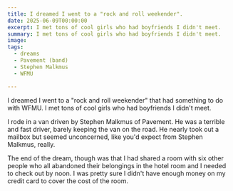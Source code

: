 ```yaml
---
title: I dreamed I went to a "rock and roll weekender".
date: 2025-06-09T00:00:00
excerpt: I met tons of cool girls who had boyfriends I didn't meet.
summary: I met tons of cool girls who had boyfriends I didn't meet.
image: 
tags:
  - dreams
  - Pavement (band)
  - Stephen Malkmus
  - WFMU

---
```


I dreamed I went to a "rock and roll weekender" that had something to do with WFMU. I met tons of cool girls who had boyfriends I didn't meet. 

I rode in a van driven by Stephen Malkmus of Pavement. He was a terrible and fast driver, barely keeping the van on the road. He nearly took out a mailbox but seemed unconcerned, like you'd expect from Stephen Malkmus, really.

The end of the dream, though was that I had shared a room with six other people who all abandoned their belongings in the hotel room and I needed to check out by noon. I was pretty sure I didn't have enough money on my credit card to cover the cost of the room.